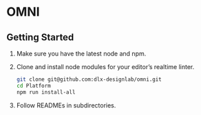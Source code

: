 # OMNI

## Getting Started

1. Make sure you have the latest node and npm.

1. Clone and install node modules for your editor’s realtime linter.

   ```sh
   git clone git@github.com:dlx-designlab/omni.git
   cd Platform
   npm run install-all
   ```

1. Follow READMEs in subdirectories.
